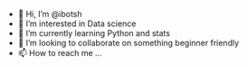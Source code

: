 - 👋 Hi, I’m @ibotsh
- 👀 I’m interested in Data science
- 🌱 I’m currently learning Python and stats
- 💞️ I’m looking to collaborate on something beginner friendly
- 📫 How to reach me ...

<!---
ibotsh/ibotsh is a ✨ special ✨ repository because its `README.md` (this file) appears on your GitHub profile.
You can click the Preview link to take a look at your changes.
--->
